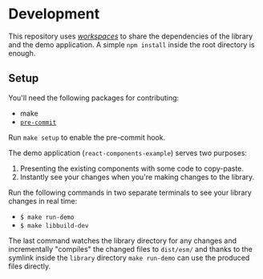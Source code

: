 # Development

This repository uses
[_workspaces_](https://docs.npmjs.com/cli/v7/using-npm/workspaces) to share the
dependencies of the library and the demo application. A simple `npm install`
inside the root directory is enough.

## Setup

You'll need the following packages for contributing:

- make
- [`pre-commit`](https://pre-commit.com/)

Run `make setup` to enable the pre-commit hook.

The demo application (`react-components-example`) serves two purposes:

1. Presenting the existing components with some code to copy-paste.
2. Instantly see your changes when you're making changes to the library.

Run the following commands in two separate terminals to see your library
changes in real time:

- `$ make run-demo`
- `$ make libbuild-dev`

The last command watches the library directory for any changes and
incrementally "compiles" the changed files to `dist/esm/` and thanks to the
symlink inside the `library` directory `make run-demo` can use the produced
files directly.
